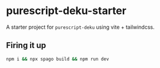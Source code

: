 # purescript-deku-starter

A starter project for `purescript-deku` using vite + tailwindcss.

## Firing it up

```bash
npm i && npx spago build && npm run dev
```